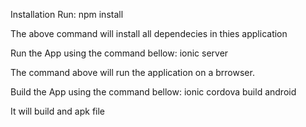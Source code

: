 Installation
Run: npm install

The above command will install all dependecies in thies application

Run the App using the command bellow:
ionic server

The command above will run the application on a brrowser.

Build the App using the command bellow:
ionic cordova build android

It will build and apk file 
